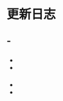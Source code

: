 # 更新日志

## [<version>] - <date>

### <type>

* <desc>
* <desc>

### <type>

* <desc>
* <desc>

[<version>]: <version-diff-url>
